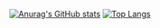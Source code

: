 [![Anurag's GitHub stats](https://github-readme-stats.vercel.app/api?username=awwmiir&theme=synthwave&hide=prs&count_private=true&show_icons=true&include_all_commits=true)](https://github.com/anuraghazra/github-readme-stats) 
[![Top Langs](https://github-readme-stats.vercel.app/api/top-langs/?username=awwmiir&layout=compact&langs_count=9&hide=css,html,jupyter%20notebook,tex&theme=synthwave)](https://github.com/anuraghazra/github-readme-stats)
